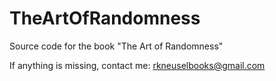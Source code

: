 # TheArtOfRandomness
Source code for the book "The Art of Randomness"

If anything is missing, contact me: rkneuselbooks@gmail.com

